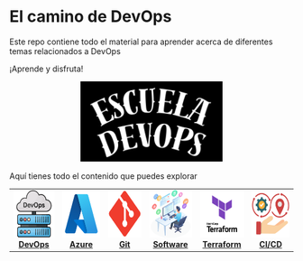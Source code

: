 # El camino de DevOps

Este repo contiene todo el material para aprender acerca de diferentes temas relacionados a DevOps

¡Aprende y disfruta!

<!-- markdownlint-disable -->
<div align="center">
  <img src="assets/escuela.jpg" width="50%" alt="Terraform Logo">
</div>

Aquí tienes todo el contenido que puedes explorar

<div align="center">
    <table>
        <tr>
            <td align="center"><a href="docs/devops/README.md"><img src="assets/images/devops.png" width="85px;" height="85px;" alt="DevOps" /><br /><b>DevOps</b></a></td>
            <td align="center"><a href="docs/azure/README.md"><img src="assets/images/azure.png" width="85px;" height="85px;" alt="Azure"/><br /><b>Azure</b></a></td>
            <td align="center"><a href="docs/git/README.md"><img src="assets/images/git.png" width="85px;" height="85px;" alt="Git"/><br /><b>Git</b></a></td>
            <td align="center"><a href="docs/ingenieria/README.md"><img src="assets/images/software.png" width="85px;" height="85px;" alt="Software"/><br /><b>Software</b></a></td>
            <td align="center"><a href="docs/terraform/README.md"><img src="assets/images/terraform.png" width="85px;" height="85px;" alt="Terraform"/><br /><b>Terraform</b></a></td>
            <td align="center"><a href="docs/cicd/README.md"><img src="assets/images/CICD.png" width="85px;" height="85px;" alt="Git"/><br /><b>CI/CD</b></a></td>
        </tr>
    </table>
<div align="center">



